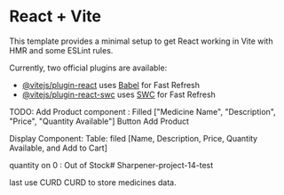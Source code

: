 # React + Vite

This template provides a minimal setup to get React working in Vite with HMR and some ESLint rules.

Currently, two official plugins are available:

- [@vitejs/plugin-react](https://github.com/vitejs/vite-plugin-react/blob/main/packages/plugin-react/README.md) uses [Babel](https://babeljs.io/) for Fast Refresh
- [@vitejs/plugin-react-swc](https://github.com/vitejs/vite-plugin-react-swc) uses [SWC](https://swc.rs/) for Fast Refresh


TODO: 
Add Product component : Filled ["Medicine Name", "Description", "Price", "Quantity Available"]
Button Add Product

Display Component:
Table: filed [Name, Description, Price, Quantity Available, and Add to Cart]

quantity on 0 : Out of Stock# Sharpener-project-14-test

last use CURD CURD to store medicines data.